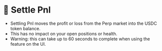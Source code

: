 # 🤝 Settle Pnl

* Settling Pnl moves the profit or loss from the Perp market into the USDC token balance.
* This has no impact on your open positions or health.
* Warning: this can take up to 60 seconds to complete when using the feature on the UI.
